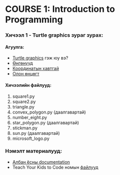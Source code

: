 # COURSE 1: Introduction to Programming

### Хичээл 1 - Turtle graphics зураг зурах:

#### Агуулга:
- [Turtle graphics](https://en.wikipedia.org/wiki/Turtle_graphics) гэж юу вэ?
- [Өнгөнүүд](https://trinket.io/docs/colors)
- [Координатын хавтгай](https://en.wikipedia.org/wiki/Cartesian_coordinate_system)
- [Олон өнцөгт](https://en.wikipedia.org/wiki/Regular_polygon)

#### Хичээлийн файлууд:
1. square1.py
2. square2.py
3. triangle.py
4. convex_polygon.py (даалгавартай)
5. number_eight.py
6. star_polygon.py (даалгавартай)
7. stickman.py
8. sun.py (даалгавартай)
9. microsoft_logo.py

### Нэмэлт материалууд:
- [Албан ёсны documentation](https://docs.python.org/3/library/turtle.html)
- Teach Your Kids to Code номын [файлууд](https://nostarch.com/download/Teach_Your_Kids_to_Code_program_files.zip)
